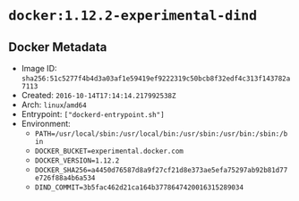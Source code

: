 # `docker:1.12.2-experimental-dind`

## Docker Metadata

- Image ID: `sha256:51c5277f4b4d3a03af1e59419ef9222319c50bcb8f32edf4c313f143782a7113`
- Created: `2016-10-14T17:14:14.217992538Z`
- Arch: `linux`/`amd64`
- Entrypoint: `["dockerd-entrypoint.sh"]`
- Environment:
  - `PATH=/usr/local/sbin:/usr/local/bin:/usr/sbin:/usr/bin:/sbin:/bin`
  - `DOCKER_BUCKET=experimental.docker.com`
  - `DOCKER_VERSION=1.12.2`
  - `DOCKER_SHA256=a4450d76587d8a9f27cf21d8e373ae5efa75297ab92b81d77e726f88a4b6a534`
  - `DIND_COMMIT=3b5fac462d21ca164b3778647420016315289034`
